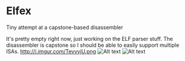 # Elfex
Tiny attempt at a capstone-based disassembler

It's pretty empty right now, just working on the ELF parser stuff.
The disassembler is capstone so I should be able to easily support multiple ISAs.
http://i.imgur.com/TevvvjU.png
![Alt text](http://i.imgur.com/TevvvjU.png "Capstone wrapper")
![Alt text](http://i.imgur.com/DEFuV33.png "Capstone wrapper")
